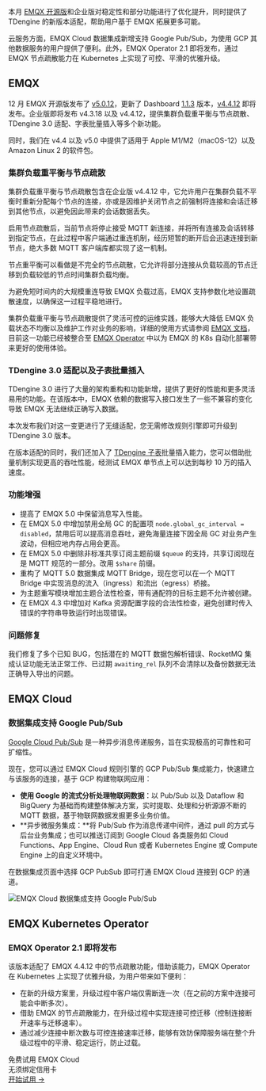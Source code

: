 本月 [EMQX 开源版](https://github.com/emqx/emqx)和企业版对稳定性和部分功能进行了优化提升，同时提供了 TDengine 的新版本适配，帮助用户基于 EMQX 拓展更多可能。

云服务方面，EMQX Cloud 数据集成新增支持 Google Pub/Sub，为使用 GCP 其他数据服务的用户提供了便利。此外，EMQX Operator 2.1 即将发布，通过 EMQX 节点疏散能力在 Kubernetes 上实现了可控、平滑的优雅升级。


## EMQX

12 月 EMQX 开源版发布了 [v5.0.12](https://github.com/emqx/emqx/releases/tag/v5.0.12)，更新了 Dashboard [1.1.3](https://github.com/emqx/emqx-dashboard-web-new/releases/tag/v1.1.3) 版本，[v4.4.12](https://github.com/emqx/emqx/releases/tag/v4.4.12) 即将发布。企业版即将发布 v4.3.18 以及 v4.4.12，提供集群负载重平衡与节点疏散、TDengine 3.0 适配、字表批量插入等多个新功能。

同时，我们在 v4.4 以及 v5.0 中提供了适用于 Apple M1/M2（macOS-12）以及 Amazon Linux 2 的软件包。

### 集群负载重平衡与节点疏散

集群负载重平衡与节点疏散包含在企业版 v4.4.12 中，它允许用户在集群负载不平衡时重新分配每个节点的连接，亦或是因维护关闭节点之前强制将连接和会话迁移到其他节点，以避免因此带来的会话数据丢失。

启用节点疏散后，当前节点将停止接受 MQTT 新连接，并将所有连接及会话转移到指定节点，在此过程中客户端通过重连机制，经历短暂的断开后会迅速连接到新节点，绝大多数 MQTT 客户端库都实现了这一机制。

节点重平衡可以看做是不完全的节点疏散，它允许将部分连接从负载较高的节点迁移到负载较低的节点时间集群负载均衡。

为避免短时间内的大规模重连导致 EMQX 负载过高，EMQX 支持参数化地设置疏散速度，以确保这一过程平稳地进行。

集群负载重平衡与节点疏散提供了灵活可控的运维实践，能够大大降低 EMQX 负载状态不均衡以及维护工作对业务的影响，详细的使用方式请参阅 [EMQX 文档](https://docs.emqx.com/zh/enterprise/v4.4/advanced/rebalancing.html)，目前这一功能已经被整合至 [EMQX Operator](https://www.emqx.com/zh/emqx-kubernetes-operator) 中以为 EMQX 的 K8s 自动化部署带来更好的使用体验。

### TDengine 3.0 适配以及子表批量插入

TDengine 3.0 进行了大量的架构重构和功能新增，提供了更好的性能和更多灵活易用的功能。在该版本中，EMQX 依赖的数据写入接口发生了一些不兼容的变化导致 EMQX 无法继续正确写入数据。

本次发布我们对这一变更进行了无缝适配，您无需修改规则引擎即可升级到 TDengine 3.0 版本。

在版本适配的同时，我们还加入了 [TDengine 子表](https://docs.taosdata.com/concept/#子表subtable)批量插入能力，您可以借助批量机制实现更高的吞吐性能，经测试 EMQX 单节点上可以达到每秒 10 万的插入速度。

### 功能增强

- 提高了 EMQX 5.0 中保留消息写入性能。
- 在 EMQX 5.0 中增加禁用全局 GC 的配置项 `node.global_gc_interval = disabled`，禁用后可以提高消息吞吐，避免海量连接下因全局 GC 对业务产生波动，但相应地内存占用会更高。
- 在 EMQX 5.0 中删除非标准共享订阅主题前缀 `$queue` 的支持，共享订阅现在是 MQTT 规范的一部分。改用 `$share` 前缀。
- 重构了 MQTT 5.0 数据集成 MQTT Bridge，现在您可以在一个 MQTT Bridge 中实现消息的流入（ingress）和流出（egress）桥接。
- 为主题重写模块增加主题合法性检查，带有通配符的目标主题不允许被创建。
- 在 EMQX 4.3 中增加对 Kafka 资源配置字段的合法性检查，避免创建时传入错误的字符串导致运行时出现错误。

### 问题修复

我们修复了多个已知 BUG，包括潜在的 MQTT 数据包解析错误、RocketMQ 集成认证功能无法正常工作、已过期 `awaiting_rel` 队列不会清除以及备份数据无法正确导入导出的问题。


## EMQX Cloud

### 数据集成支持 Google Pub/Sub

[Google Cloud Pub/Sub](https://cloud.google.com/pubsub) 是一种异步消息传递服务，旨在实现极高的可靠性和可扩缩性。

现在，您可以通过 EMQX Cloud 规则引擎的 GCP Pub/Sub 集成能力，快速建立与该服务的连接，基于 GCP 构建物联网应用：

- **使用 Google 的流式分析处理物联网数据**：以 Pub/Sub 以及 Dataflow 和 BigQuery 为基础而构建整体解决方案，实时提取、处理和分析源源不断的 MQTT 数据，基于物联网数据发掘更多业务价值。
- **异步微服务集成：**将 Pub/Sub 作为消息传递中间件，通过 pull 的方式与后台业务集成；也可以推送订阅到 Google Cloud 各类服务如 Cloud Functions、App Engine、Cloud Run 或者 Kubernetes Engine 或 Compute Engine 上的自定义环境中。

在数据集成页面中选择 GCP PubSub 即可打通 EMQX Cloud 连接到 GCP 的通道。

![EMQX Cloud 数据集成支持 Google Pub/Sub](https://assets.emqx.com/images/cdf63d1dcd3acbb135aea14428094573.png)


## EMQX Kubernetes Operator

### EMQX Operator 2.1 即将发布

该版本适配了 EMQX 4.4.12 中的节点疏散功能，借助该能力，EMQX Operator 在 Kubernetes 上实现了优雅升级，为用户带来如下便利：

- 在新的升级方案里，升级过程中客户端仅需断连一次（在之前的方案中连接可能会中断多次）。
- 借助 EMQX 的节点疏散能力，在升级过程中实现连接可控迁移（控制连接断开速率与迁移速率）。
- 通过减少连接中断次数与可控连接速率迁移，能够有效防保障服务端在整个升级过程中的平滑、稳定运行，防止过载。



<section class="promotion">
    <div>
        免费试用 EMQX Cloud
        <div class="is-size-14 is-text-normal has-text-weight-normal">无须绑定信用卡</div>
    </div>
    <a href="https://accounts-zh.emqx.com/signup?continue=https://cloud.emqx.com/console/deployments/0?oper=new" class="button is-gradient px-5">开始试用 →</a>
</section>
